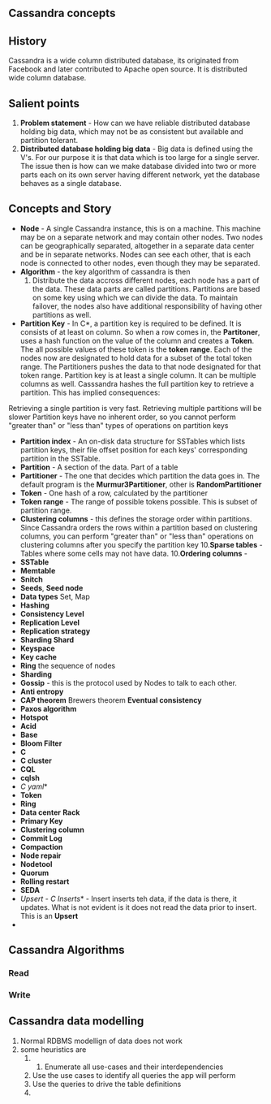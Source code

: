 ## Cassandra concepts

## History
Cassandra is a wide column distributed database, its originated from Facebook and later contributed to Apache open source.  It is distributed wide column database. 

## Salient points
1. **Problem statement** - How can we have  reliable distributed database holding big data, which may not be as consistent but available and partition tolerant. 
2. **Distributed database holding big data** - Big data is defined using the V's. For our purpose it is that data which is too large for a single server. The issue then is how can we make database divided into two or more parts each on its own server having different network, yet the database behaves as a single database. 

## Concepts  and Story
 - **Node** - A single Cassandra instance, this is on a machine. This machine may be on a separate  network and may contain other nodes. Two nodes can be geographically separated, altogether in a separate data center and be in separate networks. Nodes can see each other, that is each node is connected to other nodes, even though they may be separated.  
 - **Algorithm** - the key algorithm of cassandra is then 
	1. Distribute the data accross different nodes, each node has a part of the data. These data parts are called partitions. Partitions are based on some key using which we can divide the data. To maintain failover, the nodes also have additional responsibility of having other partitions as well.  
 - **Partition Key** - In C*, a partition key is required to be defined. It is consists of at least on column. So when a row comes in, the **Partitoner**, uses a hash function on the value of the column and creates a **Token**. The all possible values of these token is the **token range**.  Each of the nodes now are designated to hold data for a subset of the total token range. The Partitioners pushes the data to that node designated for that token range.  Partition key is at least a single column. It can be multiple columns as well. Casssandra hashes the full partition key to retrieve a partition. This has implied consequences:

Retrieving a single partition is very fast. Retrieving multiple partitions will be slower Partition keys have no inherent order, so  you cannot perform "greater than" or "less than" types of operations    on partition keys

 - **Partition index** - An on-disk data structure for SSTables which lists partition keys, their file offset position for each keys' corresponding partition in the SSTable.
 - **Partition** - A section of the data.  Part of a table
 - **Partitioner** - The one that decides which partition the data goes in. The default program is the **Murmur3Partitioner**, other is **RandomPartitioner**
 - **Token** - One hash of a row, calculated by the partitioner
 - **Token range** - The range of possible tokens possible. This is subset of partition range.
 - **Clustering columns** - this defines the storage order within partitions. Since Cassandra orders the rows within a partition based on clustering columns, you can perform "greater than" or "less than" operations on clustering columns after you specify the partition key
10.**Sparse tables** - Tables where some cells may not have data.
10.**Ordering columns** -  
 - **SSTable**
 - **Memtable** 
 - **Snitch**
 - **Seeds**, **Seed node**
 - **Data types** Set, Map 	
 - **Hashing**
 - **Consistency Level**
 - **Replication Level**
 - **Replication strategy**
 - **Sharding Shard**
 - **Keyspace**
 -  **Key cache**
 - **Ring** the sequence of nodes
 -  **Sharding**
 - **Gossip** - this is the protocol used by Nodes to talk to each other.
 - **Anti entropy**
 - **CAP theorem** Brewers theorem **Eventual consistency**
 - **Paxos algorithm**
 - **Hotspot**
 - **Acid**
 - **Base**
 - **Bloom Filter**
 - **C**
 - **C cluster**
 - **CQL**
 - **cqlsh**
 - **C* yaml**
 - **Token**
 - **Ring**
 - **Data center** **Rack**
 - **Primary Key**
 - **Clustering column**
 - **Commit Log**
 - **Compaction**
 - **Node repair**
 - **Nodetool**
 - **Quorum**
 - **Rolling restart**
 - **SEDA**
 - **Upsert - C* Inserts** - Insert inserts teh data, if the data is there, it updates. What is not evident is it does not read the data prior to insert. This is an **Upsert**
 - 

## Cassandra Algorithms
### Read 
### Write

## Cassandra data modelling 
1. Normal RDBMS modellign of data does not work
2. some heuristics are 
	1.  1. Enumerate all use-cases and their interdependencies
	2. Use the use cases to identify all queries the app will perform
	3. Use the queries to drive the table definitions
	4. 


<!--stackedit_data:
eyJoaXN0b3J5IjpbLTM2NTY5NDIzNiw4MTExNjY0NzEsLTU3Nz
g5NDE3NSwtMTEzNjI4MTExMCwtODQ0MTI0MjcxLDIxNTE5NDM2
MSw1ODIxMTMxNDIsLTU0Nzg5MTc0NSwxOTgyOTU4Mjk3LDgyNj
A0NDE0NiwtMTI4Mjk1OTc3NCwtNDk2NjczNzA1LC01NDc3NTQw
MjgsLTE1Njk0ODQ5ODUsLTczMDQ3NzM3OCwxNTM1MjEyNzQ5LD
YxNzg5NDY5NiwtMTY0MzA1OTQ1MV19
-->